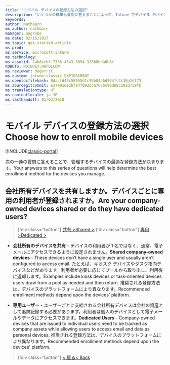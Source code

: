 ```yaml
---
title: "モバイル デバイスの登録方法の選択"
description: "いくつかの簡単な質問に答えることによって、Intune でモバイル デバイスを登録する方法を決定する"
keywords: 
author: NathBarn
ms.author: nathbarn
manager: angrobe
ms.date: 02/16/2017
ms.topic: get-started-article
ms.prod: 
ms.service: microsoft-intune
ms.technology: 
ms.assetid: 24b8ecbf-7336-4543-8094-32688bda0b8f
ROBOTS: NOINDEX,NOFOLLOW
ms.reviewer: dagerrit
ms.custom: intune-classic EXPIERIMENT
ms.openlocfilehash: 8dacfd43c58555d1c95b04c6d564fc3c30a2df73
ms.sourcegitcommit: e37e916e2bf14f092d3a767bc90d68c181d739fb
ms.translationtype: HT
ms.contentlocale: ja-JP
ms.lasthandoff: 01/03/2018
---
```

# <a name="choose-how-to-enroll-mobile-devices"></a><span data-ttu-id="dfdaf-103">モバイル デバイスの登録方法の選択</span><span class="sxs-lookup"><span data-stu-id="dfdaf-103">Choose how to enroll mobile devices</span></span>

[!INCLUDE[classic-portal](../includes/classic-portal.md)]

<span data-ttu-id="dfdaf-104">次の一連の質問に答えることで、管理するデバイスの最適な登録方法が決まります。</span><span class="sxs-lookup"><span data-stu-id="dfdaf-104">Your answers to this series of questions will help determine the best enrollment method for the devices you manage.</span></span>

## <a name="are-your-company-owned-devices-shared-or-do-they-have-dedicated-users"></a><span data-ttu-id="dfdaf-105">**会社所有デバイスを共有しますか。デバイスごとに専用の利用者が登録されますか。**</span><span class="sxs-lookup"><span data-stu-id="dfdaf-105">**Are your company-owned devices shared or do they have dedicated users?**</span></span>

> [!div class="button"]
> [<span data-ttu-id="dfdaf-106">共有 ></span><span class="sxs-lookup"><span data-stu-id="dfdaf-106">Shared ></span></span>](choose-how-to-enroll-devices4.md)
> [!div class="button"]
> [<span data-ttu-id="dfdaf-107">専用 ></span><span class="sxs-lookup"><span data-stu-id="dfdaf-107">Dedicated ></span></span>](choose-how-to-enroll-devices6.md)

- <span data-ttu-id="dfdaf-108">**会社所有のデバイスを共有** - デバイスの利用者が 1 名ではなく、通常、電子メールにアクセスできるように設定されません。</span><span class="sxs-lookup"><span data-stu-id="dfdaf-108">**Shared company-owned devices** - These devices don’t have a single user and usually aren’t configured to access email.</span></span> <span data-ttu-id="dfdaf-109">たとえば、キオスク デバイスやタスク指向デバイスなどがあります。利用者が必要に応じてプールから取り出し、利用後に返却します。</span><span class="sxs-lookup"><span data-stu-id="dfdaf-109">Examples include kiosk devices or task-oriented devices users draw from a pool as needed and then return.</span></span> <span data-ttu-id="dfdaf-110">推奨される登録方法は、デバイスのプラットフォームにより異なります。</span><span class="sxs-lookup"><span data-stu-id="dfdaf-110">Recommended enrollment methods depend upon the devices' platform.</span></span>

- <span data-ttu-id="dfdaf-111">**専用ユーザー** - ユーザーごとに支給される会社所有デバイスは会社の資産として追跡記録する必要があります。利用者は個人のデバイスとして電子メールやデータにアクセスできます。</span><span class="sxs-lookup"><span data-stu-id="dfdaf-111">**Dedicated Users** - Company-owned devices that are issued to individual users need to be tracked as company assets while allowing users to access email and data as personal devices.</span></span> <span data-ttu-id="dfdaf-112">推奨される登録方法は、デバイスのプラットフォームにより異なります。</span><span class="sxs-lookup"><span data-stu-id="dfdaf-112">Recommended enrollment methods depend upon the devices' platform.</span></span>

> [!div class="button"]
> [<span data-ttu-id="dfdaf-113">< 戻る</span><span class="sxs-lookup"><span data-stu-id="dfdaf-113">< Back</span></span>](choose-how-to-enroll-devices1.md)
